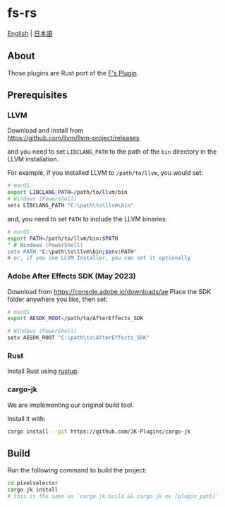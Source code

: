 # fs-rs

[English](./README.md) | [日本語](./README-ja.md)

## About

Those plugins are Rust port of the [F's Plugin](https://github.com/bryful/F-s-PluginsProjects).

## Prerequisites

### **LLVM**

Download and install from  
https://github.com/llvm/llvm-project/releases

and you need to set `LIBCLANG_PATH` to the path of the `bin` directory in the LLVM installation.

For example, if you installed LLVM to `/path/to/llvm`, you would set:

```bash
# macOS
export LIBCLANG_PATH=/path/to/llvm/bin
# Windows (PowerShell)
setx LIBCLANG_PATH "C:\path\to\llvm\bin"
```

and, you need to set `PATH` to include the LLVM binaries:

```bash
# macOS
export PATH=/path/to/llvm/bin:$PATH
" # Windows (PowerShell)
setx PATH "C:\path\to\llvm\bin;$env:PATH"
# or, if you use LLVM Installer, you can set it optionally
```

### **Adobe After Effects SDK (May 2023)**

Download from https://console.adobe.io/downloads/ae
Place the SDK folder anywhere you like, then set:

```bash
# macOS
export AESDK_ROOT=/path/to/AfterEffects_SDK

# Windows (PowerShell)
setx AESDK_ROOT "C:\path\to\AfterEffects_SDK"
```

### **Rust**

Install Rust using [rustup](https://rustup.rs/).

### **cargo-jk**

We are implementing our original build tool.

Install it with:

```bash
cargo install --git https://github.com/JK-Plugins/cargo-jk
```

## Build

Run the following command to build the project:

```bash
cd pixelselector
cargo jk install
# this is the same as `cargo jk build && cargo jk mv [plugin_path]`
```
